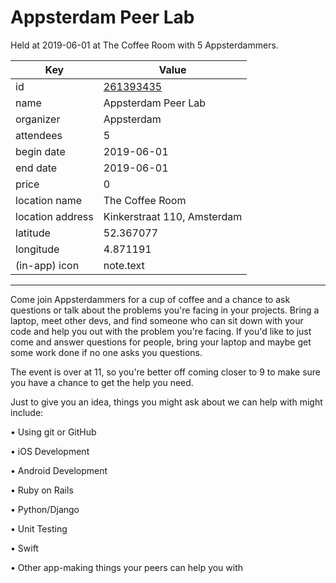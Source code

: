 # Appsterdam Peer Lab
Held at 2019-06-01 at The Coffee Room with 5 Appsterdammers.
        
|Key|Value
|---|---|
|id|[261393435](https://www.meetup.com/appsterdam/events/261393435/)|
|name|Appsterdam Peer Lab|
|organizer|Appsterdam|
|attendees|5|
|begin date|2019-06-01|
|end date|2019-06-01|
|price|0|
|location name|The Coffee Room|
|location address|Kinkerstraat 110, Amsterdam|
|latitude|52.367077|
|longitude|4.871191|
|(in-app) icon|note.text|

---

Come join Appsterdammers for a cup of coffee and a chance to ask questions or talk about the problems you're facing in your projects. Bring a laptop, meet other devs, and find someone who can sit down with your code and help you out with the problem you're facing. If you'd like to just come and answer questions for people, bring your laptop and maybe get some work done if no one asks you questions.

The event is over at 11, so you're better off coming closer to 9 to make sure you have a chance to get the help you need.

Just to give you an idea, things you might ask about we can help with might include:

• Using git or GitHub

• iOS Development

• Android Development

• Ruby on Rails

• Python/Django

• Unit Testing

• Swift

• Other app-making things your peers can help you with


